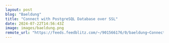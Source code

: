 ```yaml
---
layout: post
blog: "Baeldung"
title: "Connect with PostgreSQL Database over SSL"
date: 2024-07-22T14:56:43Z
image: images/baeldung.png
remote_url: "https://feeds.feedblitz.com/~/901566176/0/baeldung~Connect-with-PostgreSQL-Database-over-SSL"
---
```

